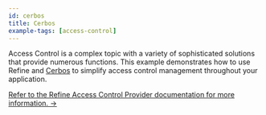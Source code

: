 ```yaml
---
id: cerbos
title: Cerbos
example-tags: [access-control]
---
```


Access Control is a complex topic with a variety of sophisticated solutions that provide numerous functions. This example demonstrates how to use Refine and [Cerbos](https://cerbos.dev/) to simplify access control management throughout your application.

[Refer to the Refine Access Control Provider documentation for more information. →](/docs/authorization/access-control-provider)

<CodeSandboxExample path="access-control-cerbos" />
